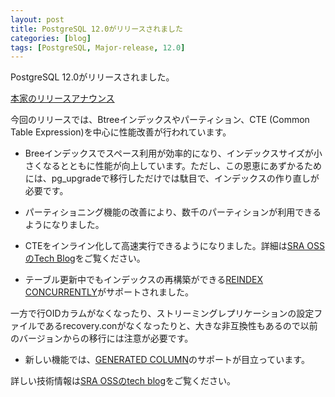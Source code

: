 ```yaml
---
layout: post
title: PostgreSQL 12.0がリリースされました
categories: [blog]
tags: [PostgreSQL, Major-release, 12.0]
---
```


PostgreSQL 12.0がリリースされました。

[本家のリリースアナウンス](https://www.postgresql.org/about/news/1976/)

今回のリリースでは、Btreeインデックスやパーティション、CTE (Common Table Expression)を中心に性能改善が行われています。

- Breeインデックスでスペース利用が効率的になり、インデックスサイズが小さくなるとともに性能が向上しています。ただし、この恩恵にあずかるためには、pg_upgradeで移行しただけでは駄目で、インデックスの作り直しが必要です。

- パーティショニング機能の改善により、数千のパーティションが利用できるようになりました。

- CTEをインライン化して高速実行できるようになりました。詳細は[SRA OSSのTech Blog](https://www.sraoss.co.jp/tech-blog/pgsql/pg12-cte/)をご覧ください。

- テーブル更新中でもインデックスの再構築ができる[REINDEX CONCURRENTLY](https://www.postgresql.org/docs/12/sql-reindex.html#SQL-REINDEX-CONCURRENTLY)がサポートされました。

一方で行OIDカラムがなくなったり、ストリーミングレプリケーションの設定ファイルであるrecovery.conがなくなったりと、大きな非互換性もあるので以前のバージョンからの移行には注意が必要です。

- 新しい機能では、[GENERATED COLUMN](https://www.postgresql.org/docs/12/ddl-generated-columns.html)のサポートが目立っています。

詳しい技術情報は[SRA OSSのtech blog](https://www.sraoss.co.jp/tech-blog/)をご覧ください。

